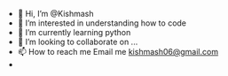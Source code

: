- 👋 Hi, I’m @Kishmash
- 👀 I’m interested in understanding how to code
- 🌱 I’m currently learning python
- 💞️ I’m looking to collaborate on ...
- 📫 How to reach me Email me kishmash06@gmail.com
- 

<!---
Kishmash/Kishmash is a ✨ special ✨ repository because its `README.md` (this file) appears on your GitHub profile.
You can click the Preview link to take a look at your changes.
--->
